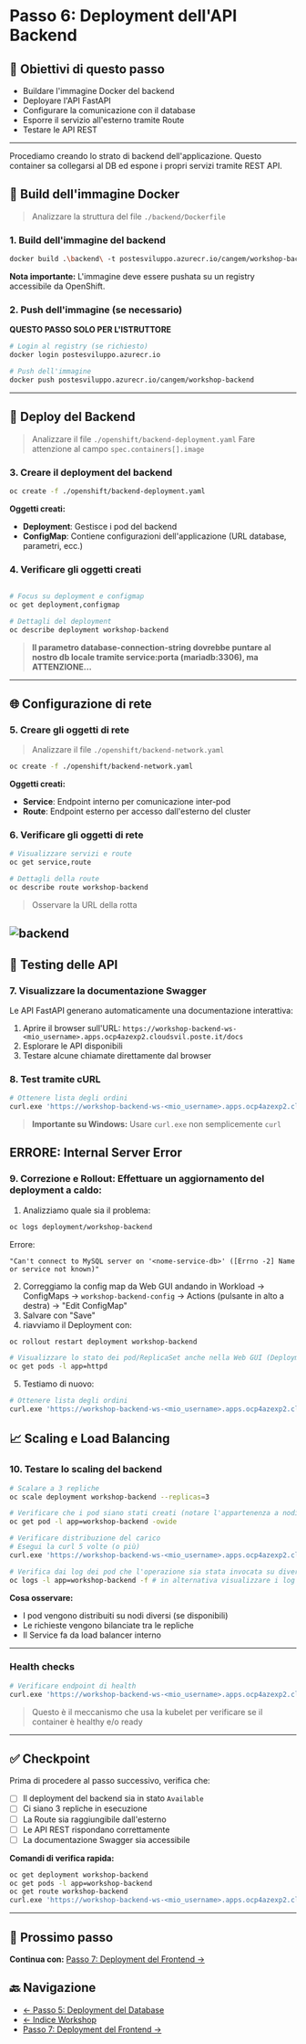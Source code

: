 # Passo 6: Deployment dell'API Backend

## 🎯 Obiettivi di questo passo

- Buildare l'immagine Docker del backend
- Deployare l'API FastAPI
- Configurare la comunicazione con il database
- Esporre il servizio all'esterno tramite Route
- Testare le API REST

---

Procediamo creando lo strato di backend dell'applicazione. Questo container sa collegarsi al DB ed espone i propri servizi tramite REST API.

## 🐳 Build dell'immagine Docker

> Analizzare la struttura del file `./backend/Dockerfile`

### 1. Build dell'immagine del backend

```bash
docker build .\backend\ -t postesviluppo.azurecr.io/cangem/workshop-backend
```

**Nota importante:** L'immagine deve essere pushata su un registry accessibile da OpenShift.

### 2. Push dell'immagine (se necessario)

**QUESTO PASSO SOLO PER L'ISTRUTTORE**

```bash
# Login al registry (se richiesto)
docker login postesviluppo.azurecr.io

# Push dell'immagine
docker push postesviluppo.azurecr.io/cangem/workshop-backend
```

---

## 🚀 Deploy del Backend

> Analizzare il file `./openshift/backend-deployment.yaml`
> Fare attenzione al campo `spec.containers[].image`

### 3. Creare il deployment del backend

```bash
oc create -f ./openshift/backend-deployment.yaml
```

**Oggetti creati:**
- **Deployment**: Gestisce i pod del backend
- **ConfigMap**: Contiene configurazioni dell'applicazione (URL database, parametri, ecc.)

### 4. Verificare gli oggetti creati

```bash

# Focus su deployment e configmap
oc get deployment,configmap

# Dettagli del deployment
oc describe deployment workshop-backend
```

> **Il parametro database-connection-string dovrebbe puntare al nostro db locale tramite service:porta (mariadb:3306), ma ATTENZIONE...**

---

## 🌐 Configurazione di rete

### 5. Creare gli oggetti di rete

> Analizzare il file `./openshift/backend-network.yaml`

```bash
oc create -f ./openshift/backend-network.yaml
```

**Oggetti creati:**
- **Service**: Endpoint interno per comunicazione inter-pod
- **Route**: Endpoint esterno per accesso dall'esterno del cluster

### 6. Verificare gli oggetti di rete

```bash
# Visualizzare servizi e route
oc get service,route

# Dettagli della route
oc describe route workshop-backend
```

> Osservare la URL della rotta

![backend](../imgs/backend.png)
---

## 🧪 Testing delle API

### 7. Visualizzare la documentazione Swagger

Le API FastAPI generano automaticamente una documentazione interattiva:

1. Aprire il browser sull'URL: `https://workshop-backend-ws-<mio_username>.apps.ocp4azexp2.cloudsvil.poste.it/docs`
2. Esplorare le API disponibili
3. Testare alcune chiamate direttamente dal browser

### 8. Test tramite cURL

```bash
# Ottenere lista degli ordini
curl.exe 'https://workshop-backend-ws-<mio_username>.apps.ocp4azexp2.cloudsvil.poste.it/api/v1/orders/'
```

> **Importante su Windows:** Usare `curl.exe` non semplicemente `curl`

**ERRORE: Internal Server Error**
---

### 9. **Correzione e Rollout:** Effettuare un aggiornamento del deployment a caldo:
1. Analizziamo quale sia il problema:
```bash
oc logs deployment/workshop-backend
```

Errore:  
```
"Can't connect to MySQL server on '<nome-service-db>' ([Errno -2] Name or service not known)"
```

2. Correggiamo la config map da Web GUI andando in Workload -> ConfigMaps -> `workshop-backend-config` -> Actions (pulsante in alto a destra) -> "Edit ConfigMap"
3. Salvare con "Save"
4. riavviamo il Deployment con:

```bash
oc rollout restart deployment workshop-backend

# Visualizzare lo stato dei pod/ReplicaSet anche nella Web GUI (Deployment)
oc get pods -l app=httpd
```

5. Testiamo di nuovo:

```bash
# Ottenere lista degli ordini
curl.exe 'https://workshop-backend-ws-<mio_username>.apps.ocp4azexp2.cloudsvil.poste.it/api/v1/orders/'
```

## 📈 Scaling e Load Balancing

### 10. Testare lo scaling del backend

```bash
# Scalare a 3 repliche
oc scale deployment workshop-backend --replicas=3

# Verificare che i pod siano stati creati (notare l'appartenenza a nodi diversi)
oc get pod -l app=workshop-backend -owide

# Verificare distribuzione del carico
# Esegui la curl 5 volte (o più)
curl.exe 'https://workshop-backend-ws-<mio_username>.apps.ocp4azexp2.cloudsvil.poste.it/api/v1/orders/'

# Verifica dai log dei pod che l'operazione sia stata invocata su diversi pod
oc logs -l app=workshop-backend -f # in alternativa visualizzare i log da Web
```

**Cosa osservare:**
- I pod vengono distribuiti su nodi diversi (se disponibili)
- Le richieste vengono bilanciate tra le repliche
- Il Service fa da load balancer interno

---

### Health checks

```bash
# Verificare endpoint di health
curl.exe 'https://workshop-backend-ws-<mio_username>.apps.ocp4azexp2.cloudsvil.poste.it/health'

```
> Questo è il meccanismo che usa la kubelet per verificare se il container è healthy e/o ready

---

## ✅ Checkpoint

Prima di procedere al passo successivo, verifica che:

- [ ] Il deployment del backend sia in stato `Available`
- [ ] Ci siano 3 repliche in esecuzione
- [ ] La Route sia raggiungibile dall'esterno
- [ ] Le API REST rispondano correttamente
- [ ] La documentazione Swagger sia accessibile

**Comandi di verifica rapida:**
```bash
oc get deployment workshop-backend
oc get pods -l app=workshop-backend
oc get route workshop-backend
curl.exe 'https://workshop-backend-ws-<mio_username>.apps.ocp4azexp2.cloudsvil.poste.it/health'
```

---

## 🚀 Prossimo passo

**Continua con:** [Passo 7: Deployment del Frontend →](./passo-7-frontend.md)

## 🔙 Navigazione

- [← Passo 5: Deployment del Database](./passo-5-database.md)
- [← Indice Workshop](./README.md)
- [Passo 7: Deployment del Frontend →](./passo-7-frontend.md)
